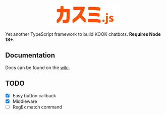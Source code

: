 <p align="center">
  <img height="70" src="./assets/kasumi.png">
</p>

Yet another TypeScript framework to build KOOK chatbots. **Requires Node 18+.**

## Documentation

Docs can be found on the [wiki](https://kasumi.js.org/).

## TODO

- [X] Easy button callback
- [X] Middleware
- [ ] RegEx match command
